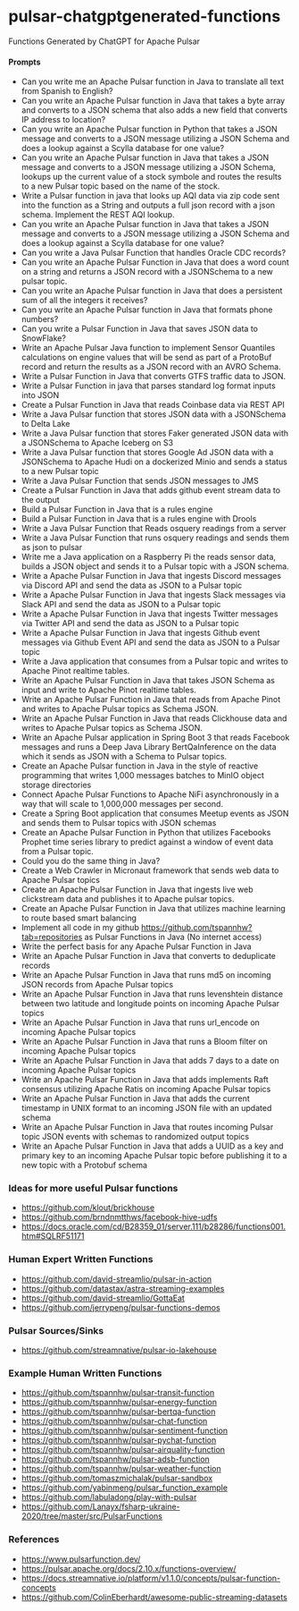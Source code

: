 # pulsar-chatgptgenerated-functions

Functions Generated by ChatGPT for Apache Pulsar


#### Prompts

* Can you write me an Apache Pulsar function in Java to translate all text from Spanish to English?
* Can you write an Apache Pulsar function in Java that takes a byte array and converts to a JSON schema that also adds a new field that converts IP address to location?
* Can you write an Apache Pulsar function in Python that takes a JSON message and converts to a JSON message utilizing a JSON Schema and does a lookup against a Scylla database for one value?
* Can you write an Apache Pulsar function in Java that takes a JSON message and converts to a JSON message utilizing a JSON Schema, lookups up the current value of a stock symbole   and routes the results to a new Pulsar topic based on the name of the stock.
* Write a Pulsar function in java that looks up AQI data via zip code sent into the function as a String and outputs a full json record with a json schema.   Implement the REST AQI lookup.
* Can you write an Apache Pulsar function in Java that takes a JSON message and converts to a JSON message utilizing a JSON Schema and does a lookup against a Scylla database for one value?
* Can you write a Java Pulsar Function that handles Oracle CDC records?
* Can you write an Apache Pulsar Function in Java that does a word count on a string and returns a JSON record with a JSONSchema to a new pulsar topic.
* Can you write an Apache Pulsar function in Java that does a persistent sum of all the integers it receives?
* Can you write an Apache Pulsar function in Java that formats phone numbers?
* Can you write a Pulsar Function in Java that saves JSON data to SnowFlake?
* Write an Apache Pulsar Java function to implement Sensor Quantiles calculations on engine values that will be send as part of a ProtoBuf record and return the results as a JSON record with an AVRO Schema.
* Write a Pulsar Function in Java that converts GTFS traffic data to JSON.
* Write a Pulsar Function in java that parses standard log format inputs into JSON
* Create a Pulsar Function in Java that reads Coinbase data via REST API
* Write a Java Pulsar function that stores JSON data with a JSONSchema to Delta Lake
* Write a Java Pulsar function that stores Faker generated JSON data with a JSONSchema to Apache Iceberg on S3
* Write a Java Pulsar function that stores Google Ad JSON data with a JSONSchema to Apache Hudi on a dockerized Minio and sends a status to a new Pulsar topic
* Write a Java Pulsar Function that sends JSON messages to JMS
* Create a Pulsar Function in Java that adds github event stream data to the output
* Build a Pulsar Function in Java that is a rules engine
* Build a Pulsar Function in Java that is a rules engine with Drools
* Write a Java Pulsar Function that Reads osquery readings from a server
* Write a Java Pulsar Function that runs osquery readings and sends them as json to pulsar
* Write me a Java application on a Raspberry Pi the reads sensor data, builds a JSON object and sends it to a Pulsar topic with a JSON schema.
* Write a Apache Pulsar Function in Java that ingests Discord messages via Discord API and send the data as JSON to a Pulsar topic
* Write a Apache Pulsar Function in Java that ingests Slack messages via Slack API and send the data as JSON to a Pulsar topic
* Write a Apache Pulsar Function in Java that ingests Twitter messages via Twitter API and send the data as JSON to a Pulsar topic
* Write a Apache Pulsar Function in Java that ingests Github event messages via Github Event API and send the data as JSON to a Pulsar topic
* Write a Java application that consumes from a Pulsar topic and writes to Apache Pinot realtime tables.
* Write an Apache Pulsar Function in Java that takes JSON Schema as input and write to Apache Pinot realtime tables.
* Write an Apache Pulsar Function in Java that reads from Apache Pinot and writes to Apache Pulsar topics as Schema JSON.
* Write an Apache Pulsar Function in Java that reads Clickhouse data and writes to Apache Pulsar topics as Schema JSON.
* Write an Apache Pulsar application in Spring Boot 3 that reads Facebook messages and runs a Deep Java Library BertQaInference on the data which it sends as JSON with a Schema to Pulsar topics.
* Create an Apache Pulsar function in Java in the style of reactive programming that writes 1,000 messages batches to MinIO object storage directories
* Connect Apache Pulsar Functions to Apache NiFi asynchronously in a way that will scale to 1,000,000 messages per second.
* Create a Spring Boot application that consumes Meetup events as JSON and sends them to Pulsar topics with JSON schemas
* Create an Apache Pulsar Function in Python that utilizes Facebooks Prophet time series library to predict against a window of event data from a Pulsar topic.
* Could you do the same thing in Java?
* Create a Web Crawler in Micronaut framework that sends web data to Apache Pulsar topics
* Create an Apache Pulsar Function in Java that ingests live web clickstream data and publishes it to Apache pulsar topics.
* Create an Apache Pulsar Function in Java that utilizes machine learning to route based smart balancing
* Implement all code in my github https://github.com/tspannhw?tab=repositories as Pulsar Functions in Java (No internet access)
* Write the perfect basis for any Apache Pulsar Function in Java
* Write an Apache Pulsar Function in Java that converts to deduplicate records
* Write an Apache Pulsar Function in Java that runs md5 on incoming JSON records from Apache Pulsar topics
* Write an Apache Pulsar Function in Java that runs levenshtein distance between two latitude and longitude points on incoming Apache Pulsar topics
* Write an Apache Pulsar Function in Java that runs url_encode on incoming Apache Pulsar topics
* Write an Apache Pulsar Function in Java that runs a Bloom filter on incoming Apache Pulsar topics
* Write an Apache Pulsar Function in Java that adds 7 days to a date on incoming Apache Pulsar topics
* Write an Apache Pulsar Function in Java that adds implements Raft consensus utilizing Apache Ratis on incoming Apache Pulsar topics
* Write an Apache Pulsar Function in Java that adds the current timestamp in UNIX format to an incoming JSON file with an updated schema
* Write an Apache Pulsar Function in Java that routes incoming Pulsar topic JSON events with schemas to randomized output topics
* Write an Apache Pulsar Function in Java that adds a UUID as a key and primary key to an incoming Apache Pulsar topic before publishing it to a new topic with a Protobuf schema
 
### Ideas for more useful Pulsar functions

* https://github.com/klout/brickhouse
* https://github.com/brndnmtthws/facebook-hive-udfs
* https://docs.oracle.com/cd/B28359_01/server.111/b28286/functions001.htm#SQLRF51171


### Human Expert Written Functions

* https://github.com/david-streamlio/pulsar-in-action
* https://github.com/datastax/astra-streaming-examples
* https://github.com/david-streamlio/GottaEat
* https://github.com/jerrypeng/pulsar-functions-demos


### Pulsar Sources/Sinks

* https://github.com/streamnative/pulsar-io-lakehouse

### Example Human Written Functions

* https://github.com/tspannhw/pulsar-transit-function
* https://github.com/tspannhw/pulsar-energy-function
* https://github.com/tspannhw/pulsar-bertqa-function
* https://github.com/tspannhw/pulsar-chat-function
* https://github.com/tspannhw/pulsar-sentiment-function
* https://github.com/tspannhw/pulsar-pychat-function
* https://github.com/tspannhw/pulsar-airquality-function
* https://github.com/tspannhw/pulsar-adsb-function
* https://github.com/tspannhw/pulsar-weather-function
* https://github.com/tomaszmichalak/pulsar-sandbox
* https://github.com/yabinmeng/pulsar_function_example
* https://github.com/labuladong/play-with-pulsar
* https://github.com/Lanayx/fsharp-ukraine-2020/tree/master/src/PulsarFunctions

### References

* https://www.pulsarfunction.dev/
* https://pulsar.apache.org/docs/2.10.x/functions-overview/
* https://docs.streamnative.io/platform/v1.1.0/concepts/pulsar-function-concepts
* https://github.com/ColinEberhardt/awesome-public-streaming-datasets
